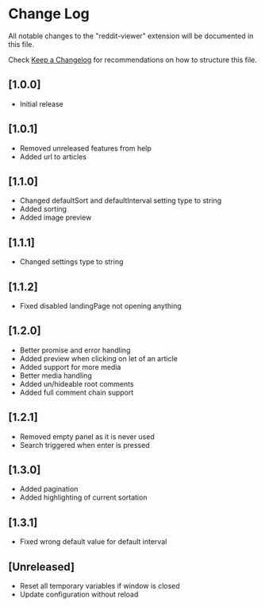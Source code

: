 # Change Log

All notable changes to the "reddit-viewer" extension will be documented in this file.

Check [Keep a Changelog](http://keepachangelog.com/) for recommendations on how to structure this file.

## [1.0.0]

- Initial release

## [1.0.1]

- Removed unreleased features from help
- Added url to articles

## [1.1.0]

- Changed defaultSort and defaultInterval setting type to string
- Added sorting
- Added image preview

## [1.1.1]

- Changed settings type to string

## [1.1.2]

- Fixed disabled landingPage not opening anything

## [1.2.0]

- Better promise and error handling
- Added preview when clicking on let of an article
- Added support for more media
- Better media handling
- Added un/hideable root comments
- Added full comment chain support

## [1.2.1]

- Removed empty panel as it is never used
- Search triggered when enter is pressed

## [1.3.0]

- Added pagination
- Added highlighting of current sortation

## [1.3.1]

- Fixed wrong default value for default interval

## [Unreleased]

- Reset all temporary variables if window is closed
- Update configuration without reload